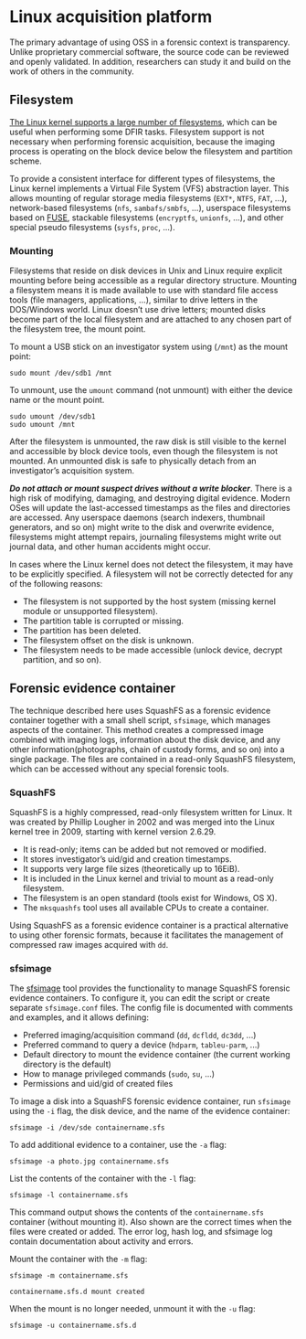 # Linux acquisition platform

The primary advantage of using OSS in a forensic context is transparency. Unlike proprietary commercial software, the source code can be reviewed and openly validated. In addition, researchers can study it and build on the work of others in the community.

## Filesystem

[The Linux kernel supports a large number of filesystems](https://en.wikipedia.org/wiki/Category:File_systems_supported_by_the_Linux_kernel), which can be useful when performing some DFIR tasks. Filesystem support is not necessary when performing forensic acquisition, because the imaging process is operating on the block device below the filesystem and partition scheme.

To provide a consistent interface for different types of filesystems, the Linux kernel implements a Virtual File System (VFS) abstraction layer. This allows mounting of regular storage media filesystems (`EXT*`, `NTFS`, `FAT`, ...), network-based filesystems (`nfs`, `sambafs/smbfs`, ...), userspace filesystems based on [FUSE](https://en.wikipedia.org/wiki/Filesystem_in_Userspace), stackable filesystems (`encryptfs`, `unionfs`, ...), and other special pseudo filesystems (`sysfs`, `proc`, ...).

### Mounting

Filesystems that reside on disk devices in Unix and Linux require explicit mounting before being accessible as a regular directory structure. Mounting a filesystem means it is made available to use with standard file access tools (file managers, applications, ...), similar to drive letters in the DOS/Windows world. Linux doesn’t use drive letters; mounted disks become part of the local filesystem and are attached to any chosen part of the filesystem tree, the mount point.

To mount a USB stick on an investigator system using (`/mnt`) as the mount point:

```shell
sudo mount /dev/sdb1 /mnt
```

To unmount, use the `umount` command (not unmount) with either the device name or the mount point.

```shell
sudo umount /dev/sdb1
sudo umount /mnt
```

After the filesystem is unmounted, the raw disk is still visible to the kernel and accessible by block device tools, even though the filesystem is not mounted. An unmounted disk is safe to physically detach from an investigator’s acquisition system.

***Do not attach or mount suspect drives without a write blocker***. There is a high risk of modifying, damaging, and destroying digital evidence. Modern OSes will update the last-accessed timestamps as the files and directories
are accessed. Any userspace daemons (search indexers, thumbnail generators, and so on) might write to the disk and overwrite evidence, filesystems might attempt repairs, journaling filesystems might write out journal data, and other human accidents might occur.

In cases where the Linux kernel does not detect the filesystem, it may have to be explicitly specified. A filesystem will not be correctly detected for any of the following reasons:

* The filesystem is not supported by the host system (missing kernel module or unsupported filesystem).
* The partition table is corrupted or missing.
* The partition has been deleted.
* The filesystem offset on the disk is unknown.
* The filesystem needs to be made accessible (unlock device, decrypt partition, and so on).

## Forensic evidence container

The technique described here uses SquashFS as a forensic evidence container together with a small shell script, `sfsimage`, which manages aspects of the container. This method creates a compressed image combined with imaging logs, information about the disk device, and any other information(photographs, chain of custody forms, and so on) into a single package. The files are contained in a read-only SquashFS filesystem, which can be accessed without any special forensic tools.

### SquashFS

SquashFS is a highly compressed, read-only filesystem written for Linux. It was created by Phillip Lougher in 2002 and was merged into the Linux kernel tree in 2009, starting with kernel version 2.6.29.

* It is read-only; items can be added but not removed or modified.
* It stores investigator’s uid/gid and creation timestamps.
* It supports very large file sizes (theoretically up to 16EiB).
* It is included in the Linux kernel and trivial to mount as a read-only filesystem.
* The filesystem is an open standard (tools exist for Windows, OS X).
* The `mksquashfs` tool uses all available CPUs to create a container.

Using SquashFS as a forensic evidence container is a practical alternative to using other forensic formats, because it facilitates the management of compressed raw images acquired with `dd`. 

### sfsimage

The [sfsimage](https://digitalforensics.ch/sfsimage/) tool provides the functionality to manage SquashFS forensic evidence containers. To configure it, you can edit the script or create separate `sfsimage.conf` files. The config file is documented with comments and examples, and it allows defining:

* Preferred imaging/acquisition command (`dd`, `dcfldd`, `dc3dd`, ...)
* Preferred command to query a device (`hdparm`, `tableu-parm`, ...)
* Default directory to mount the evidence container (the current working directory is the default)
* How to manage privileged commands (`sudo`, `su`, ...)
* Permissions and uid/gid of created files

To image a disk into a SquashFS forensic evidence container, run `sfsimage` using the `-i` flag, the disk device, and the name of the evidence container:

```shell
sfsimage -i /dev/sde containername.sfs
```

To add additional evidence to a container, use the `-a` flag:

```shell
sfsimage -a photo.jpg containername.sfs
```

List the contents of the container with the `-l` flag:

```shell
sfsimage -l containername.sfs
```

This command output shows the contents of the `containername.sfs` container (without mounting it). Also shown are the correct times when the files were created or added. The error log, hash log, and sfsimage log contain documentation about activity and errors.

Mount the container with the `-m` flag:

```shell
sfsimage -m containername.sfs
```

```shell
containername.sfs.d mount created
```

When the mount is no longer needed, unmount it with the `-u` flag:

```shell
sfsimage -u containername.sfs.d
```
